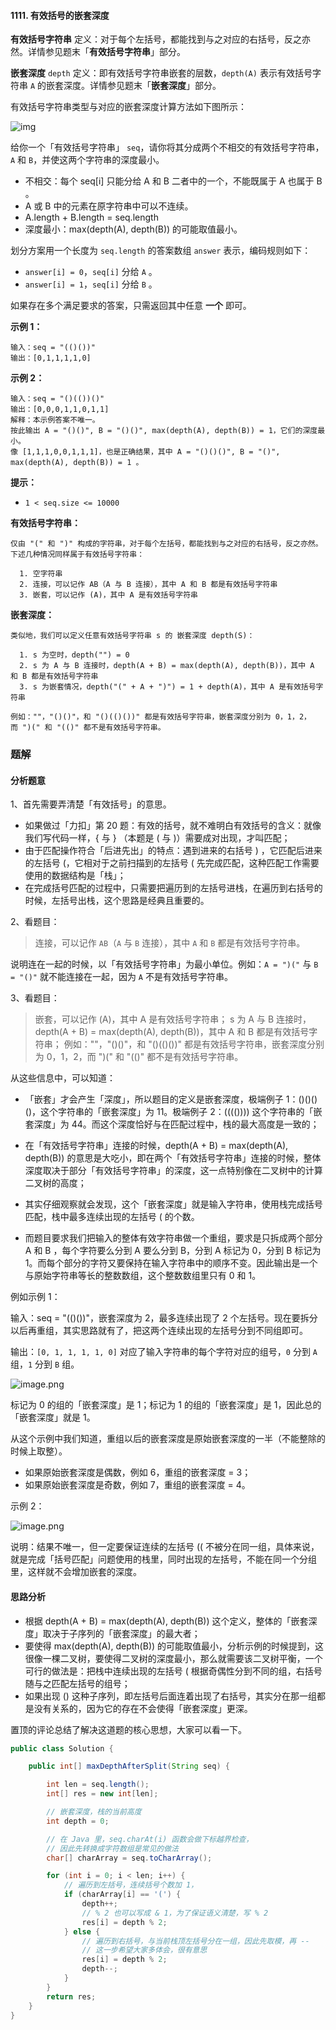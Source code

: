 #### 1111. 有效括号的嵌套深度

**有效括号字符串** 定义：对于每个左括号，都能找到与之对应的右括号，反之亦然。详情参见题末「**有效括号字符串**」部分。

**嵌套深度** `depth` 定义：即有效括号字符串嵌套的层数，`depth(A)` 表示有效括号字符串 `A` 的嵌套深度。详情参见题末「**嵌套深度**」部分。

有效括号字符串类型与对应的嵌套深度计算方法如下图所示：

![img](http://gitlab.wsh-study.com/xp-study/LeeteCode/-/blob/master/贪心算法/images/有效括号的嵌套深度/1.jpg)

给你一个「有效括号字符串」 `seq`，请你将其分成两个不相交的有效括号字符串，`A` 和 `B`，并使这两个字符串的深度最小。

* 不相交：每个 seq[i] 只能分给 A 和 B 二者中的一个，不能既属于 A 也属于 B 。
* A 或 B 中的元素在原字符串中可以不连续。
* A.length + B.length = seq.length
* 深度最小：max(depth(A), depth(B)) 的可能取值最小。

划分方案用一个长度为 `seq.length` 的答案数组 `answer` 表示，编码规则如下：

- `answer[i] = 0`，`seq[i]` 分给 `A` 。
- `answer[i] = 1`，`seq[i]` 分给 `B` 。

如果存在多个满足要求的答案，只需返回其中任意 **一个** 即可。

**示例 1：**

```shell
输入：seq = "(()())"
输出：[0,1,1,1,1,0]
```

**示例 2：**

```shell
输入：seq = "()(())()"
输出：[0,0,0,1,1,0,1,1]
解释：本示例答案不唯一。
按此输出 A = "()()", B = "()()", max(depth(A), depth(B)) = 1，它们的深度最小。
像 [1,1,1,0,0,1,1,1]，也是正确结果，其中 A = "()()()", B = "()", max(depth(A), depth(B)) = 1 。 
```

**提示：**

- `1 < seq.size <= 10000`

**有效括号字符串：**

```shell
仅由 "(" 和 ")" 构成的字符串，对于每个左括号，都能找到与之对应的右括号，反之亦然。
下述几种情况同样属于有效括号字符串：

  1. 空字符串
  2. 连接，可以记作 AB（A 与 B 连接），其中 A 和 B 都是有效括号字符串
  3. 嵌套，可以记作 (A)，其中 A 是有效括号字符串
```

**嵌套深度：**

```shell
类似地，我们可以定义任意有效括号字符串 s 的 嵌套深度 depth(S)：

  1. s 为空时，depth("") = 0
  2. s 为 A 与 B 连接时，depth(A + B) = max(depth(A), depth(B))，其中 A 和 B 都是有效括号字符串
  3. s 为嵌套情况，depth("(" + A + ")") = 1 + depth(A)，其中 A 是有效括号字符串

例如：""，"()()"，和 "()(()())" 都是有效括号字符串，嵌套深度分别为 0，1，2，而 ")(" 和 "(()" 都不是有效括号字符串。
```



### 题解

#### 分析题意

1、首先需要弄清楚「有效括号」的意思。

* 如果做过「力扣」第 20 题：有效的括号，就不难明白有效括号的含义：就像我们写代码一样，{ 与 } （本题是 ( 与 )）需要成对出现，才叫匹配；
* 由于匹配操作符合「后进先出」的特点：遇到进来的右括号 ) ，它匹配后进来的左括号 (，它相对于之前扫描到的左括号 ( 先完成匹配，这种匹配工作需要使用的数据结构是「栈」；
* 在完成括号匹配的过程中，只需要把遍历到的左括号进栈，在遍历到右括号的时候，左括号出栈，这个思路是经典且重要的。

2、看题目：

> 连接，可以记作 `AB`（`A` 与 `B` 连接），其中 `A` 和 `B` 都是有效括号字符串。

说明连在一起的时候，以「有效括号字符串」为最小单位。例如：`A = ")("` 与 `B = "()"` 就不能连接在一起，因为 `A` 不是有效括号字符串。

3、看题目：

> 嵌套，可以记作 (A)，其中 A 是有效括号字符串；
> s 为 A 与 B 连接时，depth(A + B) = max(depth(A), depth(B))，其中 A 和 B 都是有效括号字符串；
> 例如：""，"()()"，和 "()(()())" 都是有效括号字符串，嵌套深度分别为 0，1，2，而 ")(" 和 "(()" 都不是有效括号字符串。

从这些信息中，可以知道：

* 「嵌套」才会产生「深度」，所以题目的定义是嵌套深度，极端例子 1：()()()()，这个字符串的「嵌套深度」为 11。极端例子 2：(((()))) 这个字符串的「嵌套深度」为 44。而这个深度恰好与在匹配过程中，栈的最大高度是一致的；

* 在「有效括号字符串」连接的时候，depth(A + B) = max(depth(A), depth(B)) 的意思是大吃小，即在两个「有效括号字符串」连接的时候，整体深度取决于部分「有效括号字符串」的深度，这一点特别像在二叉树中的计算二叉树的高度；

* 其实仔细观察就会发现，这个「嵌套深度」就是输入字符串，使用栈完成括号匹配，栈中最多连续出现的左括号 ( 的个数。

* 而题目要求我们把输入的整体有效字符串做一个重组，要求是只拆成两个部分 A 和 B ，每个字符要么分到 A 要么分到 B，分到 A 标记为 0，分到 B 标记为 1。而每个部分的字符又要保持在输入字符串中的顺序不变。因此输出是一个与原始字符串等长的整数数组，这个整数数组里只有 0 和 1。

例如示例 1：

输入：seq = "(()())"，嵌套深度为 2，最多连续出现了 2 个左括号。现在要拆分以后再重组，其实思路就有了，把这两个连续出现的左括号分到不同组即可。

输出：`[0, 1, 1, 1, 1, 0]` 对应了输入字符串的每个字符对应的组号，`0` 分到 `A` 组，`1` 分到 `B` 组。

![image.png](http://gitlab.wsh-study.com/xp-study/LeeteCode/-/blob/master/贪心算法/images/有效括号的嵌套深度/2.jpg)

标记为 0 的组的「嵌套深度」是 1；标记为 1 的组的「嵌套深度」是 1，因此总的「嵌套深度」就是 1。

从这个示例中我们知道，重组以后的嵌套深度是原始嵌套深度的一半（不能整除的时候上取整）。

- 如果原始嵌套深度是偶数，例如 6，重组的嵌套深度 = 3；
- 如果原始嵌套深度是奇数，例如 7，重组的嵌套深度 = 4。

示例 2：

![image.png](http://gitlab.wsh-study.com/xp-study/LeeteCode/-/blob/master/贪心算法/images/有效括号的嵌套深度/3.jpg)

说明：结果不唯一，但一定要保证连续的左括号 (( 不被分在同一组，具体来说，就是完成「括号匹配」问题使用的栈里，同时出现的左括号，不能在同一个分组里，这样就不会增加嵌套的深度。

#### 思路分析

* 根据 depth(A + B) = max(depth(A), depth(B)) 这个定义，整体的「嵌套深度」取决于子序列的「嵌套深度」的最大者；
* 要使得 max(depth(A), depth(B)) 的可能取值最小，分析示例的时候提到，这很像一棵二叉树，要使得二叉树的深度最小，那么就需要该二叉树平衡，一个可行的做法是：把栈中连续出现的左括号 ( 根据奇偶性分到不同的组，右括号随与之匹配左括号的组号；
* 如果出现 () 这种子序列，即左括号后面连着出现了右括号，其实分在那一组都是没有关系的，因为它的存在不会使得「嵌套深度」更深。

置顶的评论总结了解决这道题的核心思想，大家可以看一下。

```java
public class Solution {

    public int[] maxDepthAfterSplit(String seq) {

        int len = seq.length();
        int[] res = new int[len];

        // 嵌套深度，栈的当前高度
        int depth = 0;

        // 在 Java 里，seq.charAt(i) 函数会做下标越界检查，
        // 因此先转换成字符数组是常见的做法
        char[] charArray = seq.toCharArray();

        for (int i = 0; i < len; i++) {
            // 遍历到左括号，连续括号个数加 1，
            if (charArray[i] == '(') {
                depth++;
                // % 2 也可以写成 & 1，为了保证语义清楚，写 % 2
                res[i] = depth % 2;
            } else {
                // 遍历到右括号，与当前栈顶左括号分在一组，因此先取模，再 --
                // 这一步希望大家多体会，很有意思
                res[i] = depth % 2;
                depth--;
            }
        }
        return res;
    }
}
```

